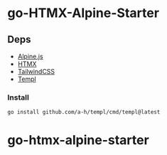 # go-HTMX-Alpine-Starter

## Deps

- [Alpine.js](https://alpinejs.dev/)
- [HTMX](https://htmx.org/)
- [TailwindCSS](https://tailwindcss.com/)
- [Templ](https://templ.guide/)

### Install

`go install github.com/a-h/templ/cmd/templ@latest`
# go-htmx-alpine-starter
